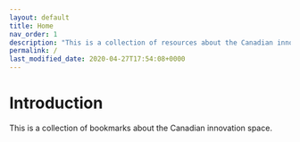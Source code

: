 ```yaml
---
layout: default
title: Home
nav_order: 1
description: "This is a collection of resources about the Canadian innovation space."
permalink: /
last_modified_date: 2020-04-27T17:54:08+0000
---
```


# Introduction

This is a collection of bookmarks about the Canadian innovation space.
